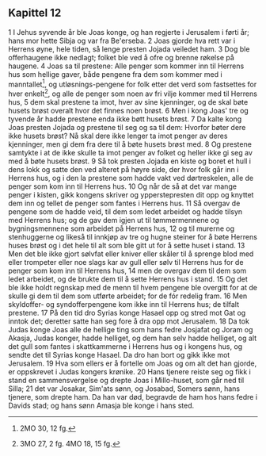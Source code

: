 ## Kapittel 12

1 I Jehus syvende år ble Joas konge, og han regjerte i Jerusalem i førti år; hans mor hette Sibja og var fra Be'erseba.
2 Joas gjorde hva rett var i Herrens øyne, hele tiden, så lenge presten Jojada veiledet ham.
3 Dog ble offerhaugene ikke nedlagt; folket ble ved å ofre og brenne røkelse på haugene.
4 Joas sa til prestene: Alle penger som kommer inn til Herrens hus som hellige gaver, både pengene fra dem som kommer med i manntallet[^1], og utløsnings-pengene for folk etter det verd som fastsettes for hver enkelt[^2], og alle de penger som noen av fri vilje kommer med til Herrens hus,
5 dem skal prestene ta imot, hver av sine kjenninger, og de skal bøte husets brøst overalt hvor det finnes noen brøst.
6 Men i kong Joas' tre og tyvende år hadde prestene enda ikke bøtt husets brøst.
7 Da kalte kong Joas presten Jojada og prestene til seg og sa til dem: Hvorfor bøter dere ikke husets brøst? Nå skal dere ikke lenger ta imot penger av deres kjenninger, men gi dem fra dere til å bøte husets brøst med.
8 Og prestene samtykte i at de ikke skulle ta imot penger av folket og heller ikke gi seg av med å bøte husets brøst.
9 Så tok presten Jojada en kiste og boret et hull i dens lokk og satte den ved alteret på høyre side, der hvor folk går inn i Herrens hus, og i den la prestene som hadde vakt ved dørtreskelen, alle de penger som kom inn til Herrens hus.
10 Og når de så at det var mange penger i kisten, gikk kongens skriver og ypperstepresten dit opp og knyttet dem inn og tellet de penger som fantes i Herrens hus.
11 Så overgav de pengene som de hadde veid, til dem som ledet arbeidet og hadde tilsyn med Herrens hus; og de gav dem igjen ut til tømmermennene og bygningsmennene som arbeidet på Herrens hus,
12 og til murerne og stenhuggerne og likeså til innkjøp av tre og hugne steiner for å bøte Herrens huses brøst og i det hele til alt som ble gitt ut for å sette huset i stand.
13 Men det ble ikke gjort sølvfat eller kniver eller skåler til å sprenge blod med eller trompeter eller noe slags kar av gull eller sølv til Herrens hus for de penger som kom inn til Herrens hus,
14 men de overgav dem til dem som ledet arbeidet, og de brukte dem til å sette Herrens hus i stand.
15 Og det ble ikke holdt regnskap med de menn til hvem pengene ble overgitt for at de skulle gi dem til dem som utførte arbeidet; for de fór redelig fram.
16 Men skyldoffer- og syndofferpengene kom ikke inn til Herrens hus; de tilfalt prestene.
17 På den tid dro Syrias konge Hasael opp og stred mot Gat og inntok det; deretter satte han seg fore å dra opp mot Jerusalem.
18 Da tok Judas konge Joas alle de hellige ting som hans fedre Josjafat og Joram og Akasja, Judas konger, hadde helliget, og dem han selv hadde helliget, og alt det gull som fantes i skattkammerne i Herrens hus og i kongens hus, og sendte det til Syrias konge Hasael. Da dro han bort og gikk ikke mot Jerusalem.
19 Hva som ellers er å fortelle om Joas og om alt det han gjorde, er oppskrevet i Judas kongers krønike.
20 Hans tjenere reiste seg og fikk i stand en sammensvergelse og drepte Joas i Millo-huset, som går ned til Silla;
21 det var Josakar, Sim'ats sønn, og Josabad, Somers sønn, hans tjenere, som drepte ham. Da han var død, begravde de ham hos hans fedre i Davids stad; og hans sønn Amasja ble konge i hans sted.

[^1]:  2MO 30, 12 fg.
[^2]:  3MO 27, 2 fg. 4MO 18, 15 fg.
